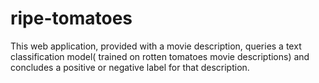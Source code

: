 # ripe-tomatoes
This web application, provided with a movie description, queries a text classification model( trained on rotten tomatoes movie descriptions)  and concludes a positive or negative label  for that description. 
